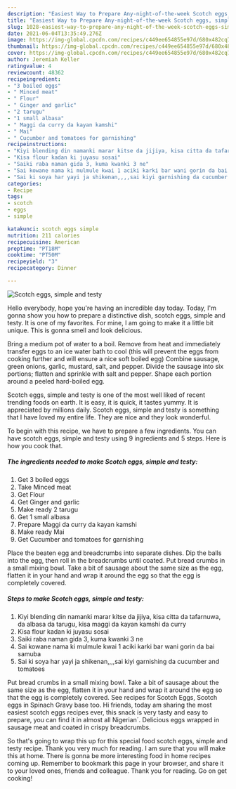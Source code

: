 ```yaml
---
description: "Easiest Way to Prepare Any-night-of-the-week Scotch eggs, simple and testy"
title: "Easiest Way to Prepare Any-night-of-the-week Scotch eggs, simple and testy"
slug: 1028-easiest-way-to-prepare-any-night-of-the-week-scotch-eggs-simple-and-testy
date: 2021-06-04T13:35:49.276Z
image: https://img-global.cpcdn.com/recipes/c449ee654855e97d/680x482cq70/scotch-eggs-simple-and-testy-recipe-main-photo.jpg
thumbnail: https://img-global.cpcdn.com/recipes/c449ee654855e97d/680x482cq70/scotch-eggs-simple-and-testy-recipe-main-photo.jpg
cover: https://img-global.cpcdn.com/recipes/c449ee654855e97d/680x482cq70/scotch-eggs-simple-and-testy-recipe-main-photo.jpg
author: Jeremiah Keller
ratingvalue: 4
reviewcount: 48362
recipeingredient:
- "3 boiled eggs"
- " Minced meat"
- " Flour"
- " Ginger and garlic"
- "2 tarugu"
- "1 small albasa"
- " Maggi da curry da kayan kamshi"
- " Mai"
- " Cucumber and tomatoes for garnishing"
recipeinstructions:
- "Kiyi blending din namanki marar kitse da jijiya, kisa citta da tafarnuwa, da albasa da tarugu, kisa maggi da kayan kamshi da curry"
- "Kisa flour kadan ki juyasu sosai"
- "Saiki raba naman gida 3, kuma kwanki 3 ne"
- "Sai kowane nama ki mulmule kwai 1 aciki karki bar wani gorin da bai samuba"
- "Sai ki soya har yayi ja shikenan,,,,sai kiyi garnishing da cucumber and tomatoes"
categories:
- Recipe
tags:
- scotch
- eggs
- simple

katakunci: scotch eggs simple 
nutrition: 211 calories
recipecuisine: American
preptime: "PT18M"
cooktime: "PT50M"
recipeyield: "3"
recipecategory: Dinner

---
```



![Scotch eggs, simple and testy](https://img-global.cpcdn.com/recipes/c449ee654855e97d/680x482cq70/scotch-eggs-simple-and-testy-recipe-main-photo.jpg)

Hello everybody, hope you're having an incredible day today. Today, I'm gonna show you how to prepare a distinctive dish, scotch eggs, simple and testy. It is one of my favorites. For mine, I am going to make it a little bit unique. This is gonna smell and look delicious.

Bring a medium pot of water to a boil. Remove from heat and immediately transfer eggs to an ice water bath to cool (this will prevent the eggs from cooking further and will ensure a nice soft boiled egg) Combine sausage, green onions, garlic, mustard, salt, and pepper. Divide the sausage into six portions; flatten and sprinkle with salt and pepper. Shape each portion around a peeled hard-boiled egg.

Scotch eggs, simple and testy is one of the most well liked of recent trending foods on earth. It is easy, it is quick, it tastes yummy. It is appreciated by millions daily. Scotch eggs, simple and testy is something that I have loved my entire life. They are nice and they look wonderful.


To begin with this recipe, we have to prepare a few ingredients. You can have scotch eggs, simple and testy using 9 ingredients and 5 steps. Here is how you cook that.

<!--inarticleads1-->

##### The ingredients needed to make Scotch eggs, simple and testy:

1. Get 3 boiled eggs
1. Take  Minced meat
1. Get  Flour
1. Get  Ginger and garlic
1. Make ready 2 tarugu
1. Get 1 small albasa
1. Prepare  Maggi da curry da kayan kamshi
1. Make ready  Mai
1. Get  Cucumber and tomatoes for garnishing


Place the beaten egg and breadcrumbs into separate dishes. Dip the balls into the egg, then roll in the breadcrumbs until coated. Put bread crumbs in a small mixing bowl. Take a bit of sausage about the same size as the egg, flatten it in your hand and wrap it around the egg so that the egg is completely covered. 

<!--inarticleads2-->

##### Steps to make Scotch eggs, simple and testy:

1. Kiyi blending din namanki marar kitse da jijiya, kisa citta da tafarnuwa, da albasa da tarugu, kisa maggi da kayan kamshi da curry
1. Kisa flour kadan ki juyasu sosai
1. Saiki raba naman gida 3, kuma kwanki 3 ne
1. Sai kowane nama ki mulmule kwai 1 aciki karki bar wani gorin da bai samuba
1. Sai ki soya har yayi ja shikenan,,,,sai kiyi garnishing da cucumber and tomatoes


Put bread crumbs in a small mixing bowl. Take a bit of sausage about the same size as the egg, flatten it in your hand and wrap it around the egg so that the egg is completely covered. See recipes for Scotch Eggs, Scotch eggs in Spinach Gravy base too. Hi friends, today am sharing the most easiest scotch eggs recipes ever, this snack is very tasty and easy to prepare, you can find it in almost all Nigerian´. Delicious eggs wrapped in sausage meat and coated in crispy breadcrumbs. 

So that's going to wrap this up for this special food scotch eggs, simple and testy recipe. Thank you very much for reading. I am sure that you will make this at home. There is gonna be more interesting food in home recipes coming up. Remember to bookmark this page in your browser, and share it to your loved ones, friends and colleague. Thank you for reading. Go on get cooking!

